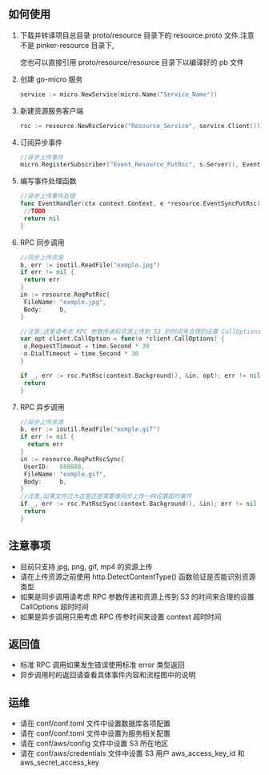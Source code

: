 ## 如何使用

1. 下载并转译项目总目录 proto/resource 目录下的 resource.proto 文件.注意不是 pinker-resource 目录下,

   您也可以直接引用 proto/resource/resource 目录下以编译好的 pb 文件

   

2. 创建 go-micro 服务

   ``` go
   service := micro.NewService(micro.Name("Service_Name"))
   ```

3. 新建资源服务客户端

   ``` go
   rsc := resource.NewRscService("Resource_Service", service.Client())
   ```

4. 订阅异步事件

   ``` go
   //异步上传事件
   micro.RegisterSubscriber("Event_Resource_PutRsc", s.Server(), EventHandler)
   ```

5. 编写事件处理函数

   ```go
   //异步上传事件处理
   func EventHandler(ctx context.Context, e *resource.EventSyncPutRsc) error {
   	//TODO
   	return nil
   }
   ```

6. RPC 同步调用

   ``` go
   //同步上传资源
   b, err := ioutil.ReadFile("exmple.jpg")
   if err != nil {
   	return err
   }
   in := resource.ReqPutRsc{
   	FileName: "exmple.jpg",
   	Body:     b,
   }
   
   //注意:这里请考虑 RPC 参数传递和资源上传到 S3 的时间来合理的设置 CallOptions 超时时间
   var opt client.CallOption = func(o *client.CallOptions) {
   	o.RequestTimeout = time.Second * 30
   	o.DialTimeout = time.Second * 30
   }
   
   if _, err := rsc.PutRsc(context.Background(), &in, opt); err != nil {
   	return
   }
   ```

7. RPC 异步调用

   ``` go
   //异步上传资源
   b, err := ioutil.ReadFile("exmple.gif")
   if err != nil {
     return err
   }
   in := resource.ReqPutRscSync{
   	UserID:   888888,
   	FileName: "exmple.gif",
   	Body:     b,
   }
   //注意,如果文件过大这里还是需要像同步上传一样设置超时事件
   if _, err := rsc.PutRscSync(context.Background(), &in); err != nil {
   	return
   }
   ```

## 注意事项

- 目前只支持 jpg, png, gif, mp4 的资源上传
- 请在上传资源之前使用 http.DetectContentType() 函数验证是否能识别资源类型
- 如果是同步调用请考虑 RPC 参数传递和资源上传到 S3 的时间来合理的设置 CallOptions 超时时间
- 如果是异步调用只用考虑 RPC 传参时间来设置 context 超时时间

## 返回值

- 标准 RPC 调用如果发生错误使用标准 error 类型返回
- 异步调用时的返回请查看具体事件内容和流程图中的说明

## 运维

- 请在 conf/conf.toml 文件中设置数据库各项配置
- 请在 conf/conf.toml 文件中设置为服务相关配置
- 请在 conf/aws/config 文件中设置 S3 所在地区
- 请在 conf/aws/credentials 文件中设置 S3 用户 aws_access_key_id 和 aws_secret_access_key

